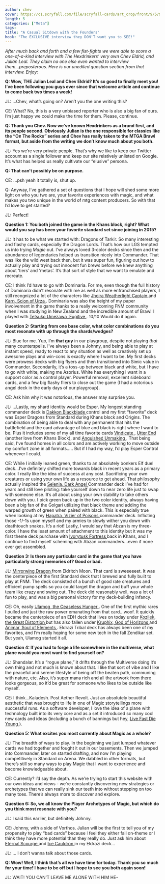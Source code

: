 ```yaml
---
author: chev
cover: https://c1.scryfall.com/file/scryfall-cards/art_crop/front/9/5/95756b98-59c2-494d-9894-7406185ad144.jpg?1562807419
length: 5
categories: ["Meta"]
tags:
title: "A Casual Sitdown with the Founders"
hook: "The EXCLUSIVE interview they DON'T want you to SEE!"
---
```

*After much back and forth and a few fist-fights we were able to score a one-of-a-kind interview with The Hexdrinkers’ very own Chev Eldrid, and Julian Leal. They claim no one else even wanted to interview them...preposterous. Here is our unedited question section from that interview. Enjoy:*

**Q: Wow, THE Julian Leal and Chev Eldrid? It’s so good to finally meet you! I’ve been following you guys ever since that welcome article and continue to come back two times a week!**

JL: ...Chev, what’s going on? Aren’t you the one writing this?

CE: What? No, this is a very unbiased reporter who is also a big fan of ours. I’m just happy we could make the time for them. Please, continue.

**Q: Thank you Chev. Now we’ve known Hexdrinkers as a brand first, and its people second. Obviously Julian is the one responsible for classics like the “On The Rocks” series and Chev has really taken to the MTGA Brawl format, but aside from the writing we don’t know much about you both.**

JL: Yes we’re very private people. That’s why we like to keep our Twitter account as a single follower and keep our site relatively unlisted on Google. It’s what has helped us really cultivate our “elusive” persona.

**Q: That can’t possibly be on purpose.**

CE: ...psh yeah it totally is, shut up.

Q: Anyway, I’ve gathered a set of questions that I hope will shed some more light on who you two are, your favorite experiences with magic, and what makes you two unique in the world of mtg content producers. So with that I’d love to get started?

JL: Perfect!

**Question 1: You both joined the game in the Khans block, right? What would you say has been your favorite standard set since joining in 2015?**

JL: It has to be what we started with: Dragons of Tarkir. So many interesting and flashy cards, especially the Dragon Lords. That’s how our LGS tempted us into trying *Magic* out. I’ve always loved  3-color decks since then and the abundance of legendaries helped us transition nicely into Commander. That was like the wild west back then, but it was super fun, figuring out how to actually play and trying out innocent fun brews before we knew anything about ‘tiers’ and ‘metas’. It’s that sort of style that we want to emulate and recreate. 

CE: I think I’d have to go with Dominaria. For me, even though the full history of Dominaria didn’t resonate with me as well as more enfranchised players, I still recognized a lot of the characters like 
<a
	class="accented-link"
	target="_blank"
	href="https://scryfall.com/card/dom/197/jhoira-weatherlight-captain?utm_source=api"
	data-toggle="popover"
	data-placement="top"
	data-content="<img src='https://c1.scryfall.com/file/scryfall-cards/normal/front/7/3/73cf8c6b-1322-4bc5-a604-6e372607fae4.jpg?1588760041' width=100% height=100%>">
	Jhoira Weatherlight Captain
</a> and 
<a
	class="accented-link"
	target="_blank"
	href="https://scryfall.com/card/dom/1/karn-scion-of-urza?utm_source=api"
	data-toggle="popover"
	data-placement="top"
	data-content="<img src='https://c1.scryfall.com/file/scryfall-cards/normal/front/0/7/07a3d9e8-8597-498b-869c-cff79e0df516.jpg?1562730952' width=100% height=100%>">
	Karn, Scion of Urza
</a>. Dominaria was also the height of my paper involvement in the game thanks to a really welcoming FNM community when I was studying in New Zealand and the incredible amount of Brawl I played with 
<a
	class="accented-link"
	target="_blank"
	href="https://scryfall.com/card/dom/69/tetsuko-umezawa-fugitive?utm_source=api"
	data-toggle="popover"
	data-placement="top"
	data-content="<img src='https://c1.scryfall.com/file/scryfall-cards/normal/front/1/6/16185c50-f7b8-4cea-a129-dfad8e9df781.jpg?1591605108' width=100% height=100%>">
	Tetsuko Umezawa, Fugitive
</a>. 10/10 Would do it again.

**Question 2: Starting from one base color, what color combinations do you most resonate with up through the shards/wedges?**

JL: Blue for me. Yup, I’m **that guy** in our playgroup, despite not playing *that* many counterspells. I’ve always been a Johnny, and being able to play at instant speed, ready to react to any situation as well as creatively set up awesome plays and win-cons is exactly where I want to be. My first decks were prowess decks with big flyers and then transitioned into Simic value in Commander. 
Secondarily, it’s a toss-up between black and white, but I have to go with white, making me Azorius. White has everything I want in a support color as a control player. Powerful removal, excellent sideboard cards, and a few big flashy fliers to close out the game (I had a notorious angel deck in the early days of our playgroup). 

CE: Ask him why it was notorious, the answer may surprise you.

JL: ...Lastly, my shard identity would be Esper. My longest standing commander deck is 
<a
	class="accented-link"
	target="_blank"
	href="https://scryfall.com/card/me1/143/dakkon-blackblade?utm_source=api"
	data-toggle="popover"
	data-placement="top"
	data-content="<img src='https://c1.scryfall.com/file/scryfall-cards/normal/front/2/3/235bbf86-02ad-497b-b698-e60930bbde9c.jpg?1559592413' width=100% height=100%>">
	Dakkon Blackblade
</a> control and my first “favorite” deck was Esper Dragons from Standard during Khans block and Origins. The combination of being able to deal with any permanent that hits the battlefield and the card advantage of blue and black is right where I want to be. Plus it includes some of my all time favorite cards 
<a
	class="accented-link"
	target="_blank"
	href="https://scryfall.com/card/a25/219/vindicate?utm_source=api"
	data-toggle="popover"
	data-placement="top"
	data-content="<img src='https://c1.scryfall.com/file/scryfall-cards/normal/front/1/6/1658f12b-8ac5-4d29-86d5-f20c4d5f7e48.jpg?1562433024' width=100% height=100%>">
	Vindicate
</a>, 
<a
	class="accented-link"
	target="_blank"
	href="https://scryfall.com/card/c18/193/utter-end?utm_source=api"
	data-toggle="popover"
	data-placement="top"
	data-content="<img src='https://c1.scryfall.com/file/scryfall-cards/normal/front/9/7/978c548e-adea-48c8-8af4-94cac2691a31.jpg?1592711174' width=100% height=100%>">
	Utter End
</a> (another love from Khans Block), and 
<a
	class="accented-link"
	target="_blank"
	href="https://scryfall.com/card/soi/242/anguished-unmaking?utm_source=api"
	data-toggle="popover"
	data-placement="top"
	data-content="<img src='https://c1.scryfall.com/file/scryfall-cards/normal/front/9/0/90ced4fa-6509-4f7a-9da7-efc70de6f90c.jpg?1576385327' width=100% height=100%>">
	Anguished Unmaking
</a>.
That being said, I’ve found homes in all colors and am actively working to move outside my comfort zone in all formats….. But if I had my way, I’d play Esper Control whenever I could.

CE: While I initially leaned green, thanks to an absolutely bonkers Elf duel deck...I’ve definitely shifted more towards black in recent years as a primary color. I really like the idea of success at any cost. Sacrificing your own creatures or using your own life as a resource to get ahead. That philosophy actually inspired the 
<a
	class="accented-link"
	target="_blank"
	href="https://scryfall.com/card/tpr/210/selenia-dark-angel?utm_source=api"
	data-toggle="popover"
	data-placement="top"
	data-content="<img src='https://c1.scryfall.com/file/scryfall-cards/normal/front/6/6/664b57e3-9476-4d6a-8301-5a2f96bcfbf7.jpg?1562429830' width=100% height=100%>">
	Selenia, Dark Angel
</a> Commander deck I’ve had for years and still love piloting: take yourself down to near zero life just to swap with someone else. It’s all about using your own stability to take others down with you. 
I pick green back up in the two color identity, always having been a big fan of the Golgari utilizing that black theme and adding the warped growth of green when paired with black. This is especially true when looking at my 
<a
	class="accented-link"
	target="_blank"
	href="https://scryfall.com/card/akh/199/hapatra-vizier-of-poisons"
	data-toggle="popover"
	data-placement="top"
	data-content="<img src='https://c1.scryfall.com/file/scryfall-cards/normal/front/5/6/56fbbcc9-db23-4902-b0f7-cea78a2a36af.jpg?1543676055' width=100% height=100%>">
	Hapatra, Vizier of Poisons
</a> commander deck. Inflicting those -1/-1s upon myself and my armies to slowly wither you down with deathtouch snakes. It’s a riot!
Lastly, I would say that Abzan is my three-color. I have the least amount of attachment to this identity but it was my first theme deck purchase with 
<a
	class="accented-link"
	target="_blank"
	href="https://scryfall.com/card/pktk/179/ivorytusk-fortress"
	data-toggle="popover"
	data-placement="top"
	data-content="<img src='https://c1.scryfall.com/file/scryfall-cards/normal/front/6/1/61bf8fd7-a0bd-43f2-85c0-9b4ea06edcfc.jpg?1562701622' width=100% height=100%>">
	Ivorytusk Fortress
</a> back in Khans, and I continue to find myself scheming with Abzan commanders...even if none ever get assembled.

**Question 3: Is there any particular card in the game that you have particularly strong memories of? Good or bad.**

JL: <a
	class="accented-link"
	target="_blank"
	href="https://scryfall.com/card/emn/136/mirrorwing-dragon?utm_source=api"
	data-toggle="popover"
	data-placement="top"
	data-content="<img src='https://c1.scryfall.com/file/scryfall-cards/normal/front/4/b/4b7e33a8-765b-4909-a5c6-5fe8f8774a51.jpg?1576384631' width=100% height=100%>">
	Mirrorwing Dragon
</a> from Eldritch Moon. That card is sweeeeeet. It was the centerpiece of the first Standard deck that I brewed and fully built to play at FNM. The deck consisted of a bunch of good rate creatures and efficient pump spells so you could target the dragon and buff your whole team like crazy and swing out. The deck did reasonably well, was a lot of fun to play, and was a big personal victory for my deck-building infancy. 

CE: Oh, easily 
<a
	class="accented-link"
	target="_blank"
	href="https://scryfall.com/card/bfz/15/ulamog-the-ceaseless-hunger?utm_source=api"
	data-toggle="popover"
	data-placement="top"
	data-content="<img src='https://c1.scryfall.com/file/scryfall-cards/normal/front/1/1/1192f7a9-102e-4b3a-b154-18c8eb332217.jpg?1562899233' width=100% height=100%>">
	Ulamog, the Ceaseless Hunger
</a>. One of the first mythic rares I pulled and just the raw power emanating from that card...woof. It quickly became the centerpiece of an EDH deck that lives on today under 
<a
	class="accented-link"
	target="_blank"
	href="https://scryfall.com/card/ogw/4/kozilek-the-great-distortion?utm_source=api"
	data-toggle="popover"
	data-placement="top"
	data-content="<img src='https://c1.scryfall.com/file/scryfall-cards/normal/front/f/0/f06fc6e0-b22c-40d3-bb53-d5ec400d921c.jpg?1562943286' width=100% height=100%>">
	Kozilek, the Great Distortion
</a> but has also fallen under 
<a
	class="accented-link"
	target="_blank"
	href="https://scryfall.com/card/jou/152/kruphix-god-of-horizons?utm_source=api"
	data-toggle="popover"
	data-placement="top"
	data-content="<img src='https://c1.scryfall.com/file/scryfall-cards/normal/front/2/7/27427233-da58-45af-ade8-e0727929efaa.jpg?1593096427' width=100% height=100%>">
	Kruphix, God of Horizons
</a> and 
<a
	class="accented-link"
	target="_blank"
	href="https://scryfall.com/card/a25/196/animar-soul-of-elements?utm_source=api"
	data-toggle="popover"
	data-placement="top"
	data-content="<img src='https://c1.scryfall.com/file/scryfall-cards/normal/front/1/d/1df98d4a-0f11-4064-a113-54ab14b9b3eb.jpg?1562433472' width=100% height=100%>">
	Animar, Soul of Elements
</a>. Eldrazi Tribal deck has always been one of my favorites, and I’m really hoping for some new tech in the fall Zendikar set. But yeah, Ulamog started it all. 

**Question 4: If you had to forge a life somewhere in the multiverse, what plane would you most want to find yourself on?**

JL: Shandalar. It’s a “rogue plane,” it drifts through the Multiverse doing it’s own thing and not much is known about that. I like that sort of vibe and I like the peaceful and serene lifestyle of being off the beaten path, communing with nature, etc. Also, it’s super mana rich and all the artwork from there looks gorgeous, so it’d be great for someone who likes to be outside like myself.

CE: I think...Kaladesh. Post Aether Revolt. Just an absolutely beautiful aesthetic that was brought to life in one of Magic storytellings more successful runs. As a software developer, I love the idea of a plane with technology built into its very core and as a set it introduced so many cool new cards and ideas (including a bunch of bannings but hey, 
<a
	class="accented-link"
	target="_blank"
	href="https://scryfall.com/card/kld/87/live-fast?utm_source=api"
	data-toggle="popover"
	data-placement="top"
	data-content="<img src='https://c1.scryfall.com/file/scryfall-cards/normal/front/a/d/ad0bb8da-ad05-43d9-aba3-d917744168fe.jpg?1576381709' width=100% height=100%>">
	Live Fast
</a> 
<a
	class="accented-link"
	target="_blank"
	href="https://scryfall.com/card/kld/76/die-young?utm_source=api"
	data-toggle="popover"
	data-placement="top"
	data-content="<img src='https://c1.scryfall.com/file/scryfall-cards/normal/front/d/a/daf7bb52-013f-4d8d-b4ea-53d1fa4bb694.jpg?1576381572' width=100% height=100%>">
	Die Young
</a>). 

**Question 5: What excites you most currently about Magic as a whole?**

JL: The breadth of ways to play. In the beginning we just lumped whatever cards we had together and fought it out in our basements. Then we jumped into Commander, later on started drafting, and now I’m playing competitively in Standard on Arena. We dabbled in other formats, but there’s still so many ways to play Magic that I want to experience and become knowledgeable about.

CE: Currently? I’d say the depth. As we’re trying to start this website with our own ideas and views - we’re constantly discovering new strategies or archetypes that we can really sink our teeth into without stepping on too many toes. There’s always more to discover and explore.

**Question 6: So, we all know the Player Archetypes of Magic, but which do you think most resonate with you?**

JL: I said this earlier, but definitely Johnny.

CE: Johnny, with a side of Vorthos. Julian will be the first to tell you of my propensity to play “bad cards” because I feel they either fall on-theme or I think they have more potential than they really do. Just ask him about 
<a
	class="accented-link"
	target="_blank"
	href="https://scryfall.com/card/emn/7/eternal-scourge?utm_source=api"
	data-toggle="popover"
	data-placement="top"
	data-content="<img src='https://c1.scryfall.com/file/scryfall-cards/normal/front/1/3/13ce52f5-6d49-4d44-a3d7-925340de8406.jpg?1576383733' width=100% height=100%>">
	Eternal Scourge
</a> and 
<a
	class="accented-link"
	target="_blank"
	href="https://scryfall.com/card/me4/206/ice-cauldron?utm_source=api"
	data-toggle="popover"
	data-placement="top"
	data-content="<img src='https://c1.scryfall.com/file/scryfall-cards/normal/front/5/f/5fad0f0f-b302-4f97-9cbb-a66dbfc57bae.jpg?1562917545' width=100% height=100%>">
	Ice Cauldron
</a> in my Eldrazi deck…

JL: … I don’t wanna talk about those cards.

**Q: Wow! Well, I think that’s all we have time for today. Thank you so much for your time! I have to be off but I hope to see you both again soon!**

JL: WAIT! YOU CAN’T LEAVE ME ALONE WITH HIM HE-

